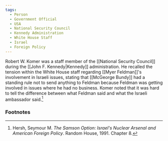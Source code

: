 ```yaml
---
tags:
  - Person
  - Government Official
  - USA
  - National Security Council
  - Kennedy Administration
  - White House Staff
  - Israel
  - Foreign Policy
---
```

Robert W. Komer was a staff member of the [[National Security Council]] during the [[John F. Kennedy|Kennedy]] administration. He recalled the tension within the White House staff regarding [[Myer Feldman]]'s involvement in Israeli issues, stating that [[McGeorge Bundy]] had a standing rule not to send anything to Feldman because Feldman was getting involved in issues where he had no business. Komer noted that it was hard to tell the difference between what Feldman said and what the Israeli ambassador said.[^1]

### Footnotes

[^1]: Hersh, Seymour M. *The Samson Option: Israel's Nuclear Arsenal and American Foreign Policy*. Random House, 1991. Chapter 8.